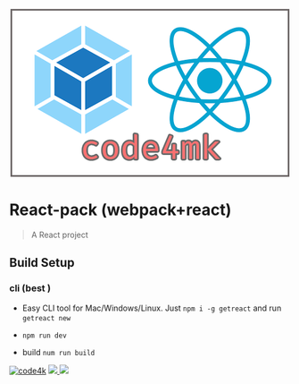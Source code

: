 <p align="center" ><img src="src/assets/logo1.png"></p>

# React-pack (webpack+react)

> A React project

## Build Setup


### cli (best )

* Easy CLI tool for Mac/Windows/Linux. Just `npm i -g getreact` and run `getreact new`
* `npm run dev `

* build `num run build`


[![code4k](https://img.shields.io/badge/Powered-By-blue.svg)]()
<a href="https://hellolaravel.org" ><img src="https://img.shields.io/badge/Hello-Laravel-red.svg" >
<a href="https://twitter.com/code4mk" ><img src="https://img.shields.io/badge/%40-code4mk-brightgreen.svg" >
